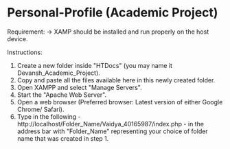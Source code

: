 # Personal-Profile (Academic Project)

Requirement:
  -> XAMP should be installed and run properly on the host device.

Instructions:
  1) Create a new folder inside "HTDocs" (you may name it Devansh_Academic_Project).
  2) Copy and paste all the files available here in this newly created folder.
  3) Open XAMPP and select "Manage Servers".
  4) Start the "Apache Web Server".
  5) Open a web browser (Preferred browser: Latest version of either Google Chrome/ Safari).
  6) Type in the following - http://localhost/Folder_Name/Vaidya_40165987/index.php - in the address bar with "Folder_Name" representing your choice of folder name that was created in step 1.
